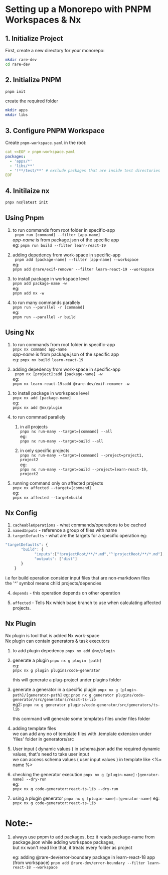 # Setting up a Monorepo with PNPM Workspaces & Nx

## 1. Initialize Project

First, create a new directory for your monorepo:

```bash
mkdir rare-dev
cd rare-dev
```

## 2. Initialize PNPM

```bash
pnpm init
```

create the required folder

```bash
mkdir apps
mkdir libs
```

## 3. Configure PNPM Workspace

Create `pnpm-workspace.yaml` in the root:

```yaml
cat <<EOF > pnpm-workspace.yaml
packages:
  - 'apps/*'
  - 'libs/**'
  - '!**/test/**' # exclude packages that are inside test directories
EOF
```

## 4. Initilaize nx
```bash
pnpx nx@latest init
```



## Using Pnpm
1. to run commands from root folder in specific-app  
   ``` pnpm run [command] --filter [app-name]```  
   *app-name* is from package.json of the specific app  
   eg: 
   ``` pnpm run build --filter learn-react-19 ```

2. adding depedency from work-space in specific-app  
   ``` pnpm add [package-name] --filter [app-name] --workspace```  
   eg:  
   ```pnpm add @rare/exif-remover --filter learn-react-19 --workspace```

3. to install package in workspace level  
   ``` pnpm add package-name -w ```  
   eg:  
   ``` pnpm add nx -w ```
4. to run many commands parallely  
   ``` pnpm run --parallel -r [command] ```  
   eg:  
   ``` pnpm run --parallel -r build ```

## Using Nx
1. to run commands from root folder in specific-app  
   ``` pnpx nx command app-name ```  
   *app-name* is from package.json of the specific app  
   eg: 
   ``` pnpx nx build learn-react-19 ```

2. adding depedency from work-space in specific-app  
   ``` pnpm nx [project]:add [package-name] -w```  
   eg:  
   ```pnpm nx learn-react-19:add @rare-dev/exif-remover -w```

3. to install package in workspace level  
   ``` pnpx nx add [package-name] ```  
   eg:  
   ``` pnpx nx add @nx/plugin ```
4. to run commnad parallely  
   1. in all projects  
      ``` pnpx nx run-many --target=[command] --all ```  
      eg:  
      ``` pnpx nx run-many --target=build --all ```

   2. in only specific projects  
      ``` pnpx nx run-many --target=[command] --project=project1, project2 ```  
      eg:  
      ``` pnpx nx run-many --target=build --project=learn-react-19, project2 ```

5. running command only on affected projects  
   ``` pnpx nx affected --target=[command] ```  
   eg:  
   ```pnpx nx affected --target=build ```


## Nx Config
1. ```cacheableOperations``` - what commands/operations to be cached  
2. ```namedInputs``` - reference a group of files with name  
3. ```targetDefaults``` - what are the targets for a specific operation
eg:  
```js
"targetDefaults": {
       "build": {
             "inputs":["!projectRoot/**/*.md","^!projectRoot/**/*.md"],
             "outputs": ["dist"]
       }
    }
```
i.e for build operation consider input files that are non-markdown files  
the '^' symbol means child projects/depencies

4. ```depends``` - this operation depends on other operation

5. ```affected``` - Tells Nx which base branch to use when calculating affected projects.


## Nx Plugin
Nx plugin is tool that is added Nx work-space  
Nx plugin can contain generators & task executors  

1. to add plugin depedency
``` pnpx nx add @nx/plugin ```

2. generate a plugin 
   ``` pnpx nx g plugin [path] ```  
   eg:  
   ``` pnpx nx g plugin plugins/code-generator ```  

   this will generate a plug-project under plugins folder


3. generate a generator in a specific plugin
   ``` pnpx nx g [plugin-path]/[generator-path] ```
   eg: 
   ``` pnpx nx g generator plugins/code-generator/src/generators/react-ts-lib ```  
   eg2: 
   ``` pnpx nx g generator plugins/code-generator/src/generators/ts-lib ```  

   this command will generate some templates files under files folder  

4. adding template files  
   we can add any no of template files with .template extension under 'files' folder in generators/src 

5. User input ( dynamic values )
   in schema.json add the required dynamic values, that's need to take user input  
   we can access schema values ( user input values ) in template like <%= name %>

6. checking the generator execution 
   ``` pnpx nx g [plugin-name]:[genrator-name] --dry-run ```  
   eg:  
   ``` pnpx nx g code-generator:react-ts-lib --dry-run ```

7. using a plugin generator
   ``` pnpx nx g [plugin-name]:[genrator-name] ```
   eg: 
   ``` pnpx nx g code-generator:react-ts-lib ```
   


# Note:-

1. always use pnpm to add packages, bcz it reads package-name from package.json while adding workspace packages,  
   but nx won't read like that, it treats every folder as project  
   
   eg: adding @rare-dev/error-boundary package in learn-react-18 app (from workspace)
   ``` pnpm add @rare-dev/error-boundary --filter learn-react-18 --workspace ```

